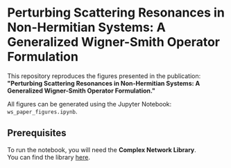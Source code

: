 # Perturbing Scattering Resonances in Non-Hermitian Systems: A Generalized Wigner-Smith Operator Formulation

This repository reproduces the figures presented in the publication:  
**"Perturbing Scattering Resonances in Non-Hermitian Systems: A Generalized Wigner-Smith Operator Formulation."**

All figures can be generated using the Jupyter Notebook: `ws_paper_figures.ipynb`.

## Prerequisites

To run the notebook, you will need the **Complex Network Library**.  
You can find the library [here](https://github.com/Optical-Theory-Group/networklibrary).